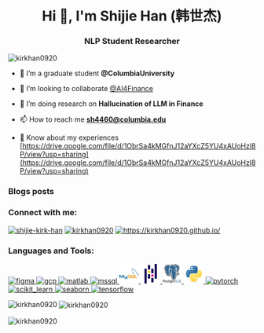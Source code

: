 <h1 align="center">Hi 👋, I'm Shijie Han (韩世杰)</h1>
<h3 align="center">NLP Student Researcher</h3>

<p align="left"> <img src="https://komarev.com/ghpvc/?username=kirkhan0920&label=Profile%20views&color=0e75b6&style=flat" alt="kirkhan0920" /> </p>

- 🔭 I’m a graduate student **@ColumbiaUniversity**

- 👯 I’m looking to collaborate [@AI4Finance](http://www.tensorlet.org/projects/ai-in-finance/)

- 🤝 I’m doing research on **Hallucination of LLM in Finance**

- 📫 How to reach me **sh4460@columbia.edu**

- 📄 Know about my experiences [https://drive.google.com/file/d/1ObrSa4kMGfnJ12aYXcZ5YU4xAUoHzl8P/view?usp=sharing](https://drive.google.com/file/d/1ObrSa4kMGfnJ12aYXcZ5YU4xAUoHzl8P/view?usp=sharing)

### Blogs posts
<!-- BLOG-POST-LIST:START -->
<!-- BLOG-POST-LIST:END -->

<h3 align="left">Connect with me:</h3>
<p align="left">
<a href="https://linkedin.com/in/shijie-kirk-han" target="blank"><img align="center" src="https://raw.githubusercontent.com/rahuldkjain/github-profile-readme-generator/master/src/images/icons/Social/linked-in-alt.svg" alt="shijie-kirk-han" height="30" width="40" /></a>
<a href="https://instagram.com/kirkhan0920" target="blank"><img align="center" src="https://raw.githubusercontent.com/rahuldkjain/github-profile-readme-generator/master/src/images/icons/Social/instagram.svg" alt="kirkhan0920" height="30" width="40" /></a>
<a href="/https://kirkhan0920.github.io/" target="blank"><img align="center" src="https://raw.githubusercontent.com/rahuldkjain/github-profile-readme-generator/master/src/images/icons/Social/rss.svg" alt="https://kirkhan0920.github.io/" height="30" width="40" /></a>
</p>

<h3 align="left">Languages and Tools:</h3>
<p align="left"> <a href="https://www.figma.com/" target="_blank" rel="noreferrer"> <img src="https://www.vectorlogo.zone/logos/figma/figma-icon.svg" alt="figma" width="40" height="40"/> </a> <a href="https://cloud.google.com" target="_blank" rel="noreferrer"> <img src="https://www.vectorlogo.zone/logos/google_cloud/google_cloud-icon.svg" alt="gcp" width="40" height="40"/> </a> <a href="https://www.mathworks.com/" target="_blank" rel="noreferrer"> <img src="https://upload.wikimedia.org/wikipedia/commons/2/21/Matlab_Logo.png" alt="matlab" width="40" height="40"/> </a> <a href="https://www.microsoft.com/en-us/sql-server" target="_blank" rel="noreferrer"> <img src="https://www.svgrepo.com/show/303229/microsoft-sql-server-logo.svg" alt="mssql" width="40" height="40"/> </a> <a href="https://www.mysql.com/" target="_blank" rel="noreferrer"> <img src="https://raw.githubusercontent.com/devicons/devicon/master/icons/mysql/mysql-original-wordmark.svg" alt="mysql" width="40" height="40"/> </a> <a href="https://pandas.pydata.org/" target="_blank" rel="noreferrer"> <img src="https://raw.githubusercontent.com/devicons/devicon/2ae2a900d2f041da66e950e4d48052658d850630/icons/pandas/pandas-original.svg" alt="pandas" width="40" height="40"/> </a> <a href="https://www.postgresql.org" target="_blank" rel="noreferrer"> <img src="https://raw.githubusercontent.com/devicons/devicon/master/icons/postgresql/postgresql-original-wordmark.svg" alt="postgresql" width="40" height="40"/> </a> <a href="https://www.python.org" target="_blank" rel="noreferrer"> <img src="https://raw.githubusercontent.com/devicons/devicon/master/icons/python/python-original.svg" alt="python" width="40" height="40"/> </a> <a href="https://pytorch.org/" target="_blank" rel="noreferrer"> <img src="https://www.vectorlogo.zone/logos/pytorch/pytorch-icon.svg" alt="pytorch" width="40" height="40"/> </a> <a href="https://scikit-learn.org/" target="_blank" rel="noreferrer"> <img src="https://upload.wikimedia.org/wikipedia/commons/0/05/Scikit_learn_logo_small.svg" alt="scikit_learn" width="40" height="40"/> </a> <a href="https://seaborn.pydata.org/" target="_blank" rel="noreferrer"> <img src="https://seaborn.pydata.org/_images/logo-mark-lightbg.svg" alt="seaborn" width="40" height="40"/> </a> <a href="https://www.tensorflow.org" target="_blank" rel="noreferrer"> <img src="https://www.vectorlogo.zone/logos/tensorflow/tensorflow-icon.svg" alt="tensorflow" width="40" height="40"/> </a> </p>

<p><img align="left" src="https://github-readme-stats.vercel.app/api/top-langs?username=kirkhan0920&show_icons=true&locale=en&layout=compact" alt="kirkhan0920" /></p>

<p>&nbsp;<img align="center" src="https://github-readme-stats.vercel.app/api?username=kirkhan0920&show_icons=true&locale=en" alt="kirkhan0920" /></p>

<p><img align="center" src="https://github-readme-streak-stats.herokuapp.com/?user=kirkhan0920&" alt="kirkhan0920" /></p>

